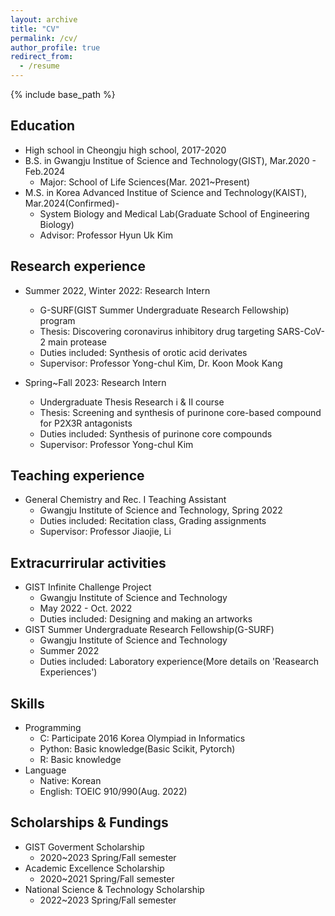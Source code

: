 ```yaml
---
layout: archive
title: "CV"
permalink: /cv/
author_profile: true
redirect_from:
  - /resume
---
```


{% include base_path %}

Education
------
* High school in Cheongju high school, 2017-2020
* B.S. in Gwangju Institue of Science and Technology(GIST), Mar.2020 - Feb.2024
  * Major: School of Life Sciences(Mar. 2021~Present)
* M.S. in Korea Advanced Institue of Science and Technology(KAIST), Mar.2024(Confirmed)-
  * System Biology and Medical Lab(Graduate School of Engineering Biology)
  * Advisor: Professor Hyun Uk Kim

Research experience
------
* Summer 2022, Winter 2022: Research Intern
  * G-SURF(GIST Summer Undergraduate Research Fellowship) program
  * Thesis: Discovering coronavirus inhibitory drug targeting SARS-CoV-2 main protease
  * Duties included: Synthesis of orotic acid derivates
  * Supervisor: Professor Yong-chul Kim, Dr. Koon Mook Kang
 
* Spring~Fall 2023: Research Intern
  * Undergraduate Thesis Research i & II course
  * Thesis: Screening and synthesis of purinone core-based compound for P2X3R antagonists
  * Duties included: Synthesis of purinone core compounds
  * Supervisor: Professor Yong-chul Kim
 
Teaching experience
------
* General Chemistry and Rec. I Teaching Assistant
  * Gwangju Institute of Science and Technology, Spring 2022
  * Duties included: Recitation class, Grading assignments
  * Supervisor: Professor Jiaojie, Li
 
Extracurrirular activities
------
* GIST Infinite Challenge Project
  * Gwangju Institute of Science and Technology
  * May 2022 - Oct. 2022
  * Duties included: Designing and making an artworks
* GIST Summer Undergraduate Research Fellowship(G-SURF)
  * Gwangju Institute of Science and Technology
  * Summer 2022
  * Duties included: Laboratory experience(More details on 'Reasearch Experiences')
 
Skills
------
* Programming
  * C: Participate 2016 Korea Olympiad in Informatics
  * Python: Basic knowledge(Basic Scikit, Pytorch)
  * R: Basic knowledge
* Language
  * Native: Korean
  * English: TOEIC 910/990(Aug. 2022)
 
Scholarships & Fundings
------
* GIST Goverment Scholarship
  * 2020~2023 Spring/Fall semester
* Academic Excellence Scholarship
  * 2020~2021 Spring/Fall semester
* National Science & Technology Scholarship
  * 2022~2023 Spring/Fall semester
